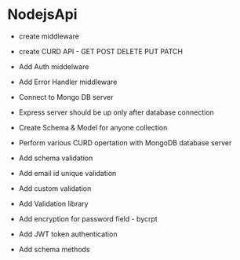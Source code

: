 # NodejsApi
- create middleware
- create CURD API - GET POST DELETE PUT PATCH
- Add Auth middelware
- Add Error Handler middleware
- Connect to Mongo DB server
- Express server should be up only after database connection

- Create Schema & Model for anyone collection
- Perform various CURD opertation with MongoDB database server
- Add schema validation
- Add email id unique validation
- Add custom validation 
- Add Validation library 
- Add encryption for password field - bycrpt
- Add JWT token authentication
- Add schema methods 

